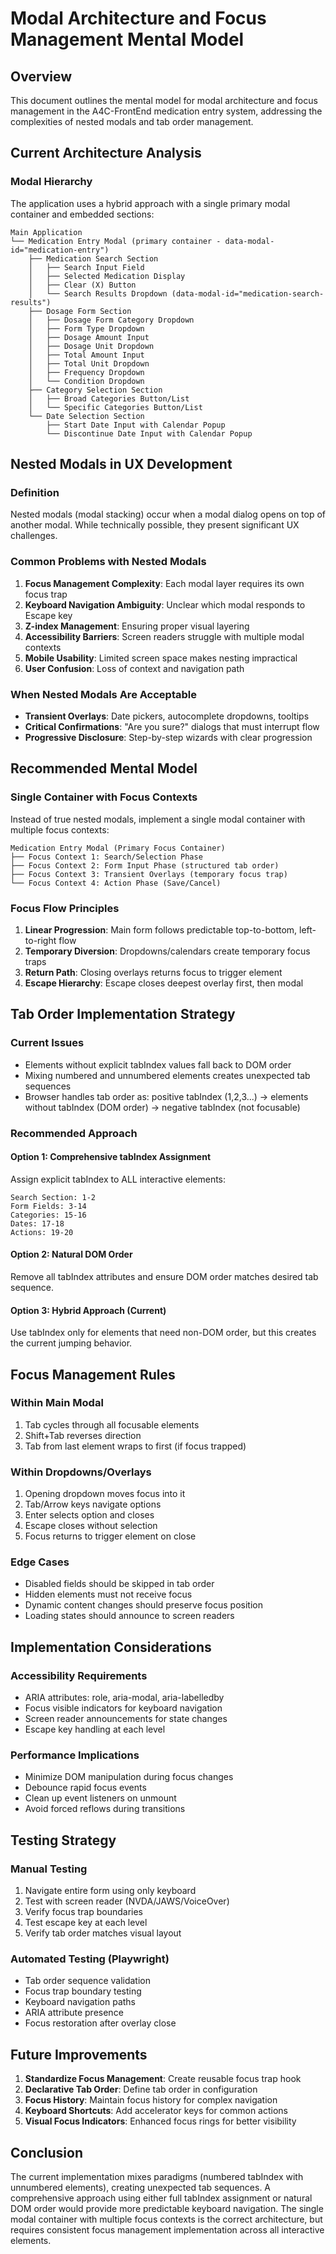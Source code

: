 # Modal Architecture and Focus Management Mental Model

## Overview
This document outlines the mental model for modal architecture and focus management in the A4C-FrontEnd medication entry system, addressing the complexities of nested modals and tab order management.

## Current Architecture Analysis

### Modal Hierarchy
The application uses a hybrid approach with a single primary modal container and embedded sections:

```
Main Application
└── Medication Entry Modal (primary container - data-modal-id="medication-entry")
    ├── Medication Search Section
    │   ├── Search Input Field
    │   ├── Selected Medication Display
    │   ├── Clear (X) Button
    │   └── Search Results Dropdown (data-modal-id="medication-search-results")
    ├── Dosage Form Section
    │   ├── Dosage Form Category Dropdown
    │   ├── Form Type Dropdown
    │   ├── Dosage Amount Input
    │   ├── Dosage Unit Dropdown
    │   ├── Total Amount Input
    │   ├── Total Unit Dropdown
    │   ├── Frequency Dropdown
    │   └── Condition Dropdown
    ├── Category Selection Section
    │   ├── Broad Categories Button/List
    │   └── Specific Categories Button/List
    └── Date Selection Section
        ├── Start Date Input with Calendar Popup
        └── Discontinue Date Input with Calendar Popup
```

## Nested Modals in UX Development

### Definition
Nested modals (modal stacking) occur when a modal dialog opens on top of another modal. While technically possible, they present significant UX challenges.

### Common Problems with Nested Modals
1. **Focus Management Complexity**: Each modal layer requires its own focus trap
2. **Keyboard Navigation Ambiguity**: Unclear which modal responds to Escape key
3. **Z-index Management**: Ensuring proper visual layering
4. **Accessibility Barriers**: Screen readers struggle with multiple modal contexts
5. **Mobile Usability**: Limited screen space makes nesting impractical
6. **User Confusion**: Loss of context and navigation path

### When Nested Modals Are Acceptable
- **Transient Overlays**: Date pickers, autocomplete dropdowns, tooltips
- **Critical Confirmations**: "Are you sure?" dialogs that must interrupt flow
- **Progressive Disclosure**: Step-by-step wizards with clear progression

## Recommended Mental Model

### Single Container with Focus Contexts
Instead of true nested modals, implement a single modal container with multiple focus contexts:

```
Medication Entry Modal (Primary Focus Container)
├── Focus Context 1: Search/Selection Phase
├── Focus Context 2: Form Input Phase (structured tab order)
├── Focus Context 3: Transient Overlays (temporary focus trap)
└── Focus Context 4: Action Phase (Save/Cancel)
```

### Focus Flow Principles
1. **Linear Progression**: Main form follows predictable top-to-bottom, left-to-right flow
2. **Temporary Diversion**: Dropdowns/calendars create temporary focus traps
3. **Return Path**: Closing overlays returns focus to trigger element
4. **Escape Hierarchy**: Escape closes deepest overlay first, then modal

## Tab Order Implementation Strategy

### Current Issues
- Elements without explicit tabIndex values fall back to DOM order
- Mixing numbered and unnumbered elements creates unexpected tab sequences
- Browser handles tab order as: positive tabIndex (1,2,3...) → elements without tabIndex (DOM order) → negative tabIndex (not focusable)

### Recommended Approach

#### Option 1: Comprehensive tabIndex Assignment
Assign explicit tabIndex to ALL interactive elements:
```
Search Section: 1-2
Form Fields: 3-14
Categories: 15-16
Dates: 17-18
Actions: 19-20
```

#### Option 2: Natural DOM Order
Remove all tabIndex attributes and ensure DOM order matches desired tab sequence.

#### Option 3: Hybrid Approach (Current)
Use tabIndex only for elements that need non-DOM order, but this creates the current jumping behavior.

## Focus Management Rules

### Within Main Modal
1. Tab cycles through all focusable elements
2. Shift+Tab reverses direction
3. Tab from last element wraps to first (if focus trapped)

### Within Dropdowns/Overlays
1. Opening dropdown moves focus into it
2. Tab/Arrow keys navigate options
3. Enter selects option and closes
4. Escape closes without selection
5. Focus returns to trigger element on close

### Edge Cases
- Disabled fields should be skipped in tab order
- Hidden elements must not receive focus
- Dynamic content changes should preserve focus position
- Loading states should announce to screen readers

## Implementation Considerations

### Accessibility Requirements
- ARIA attributes: role, aria-modal, aria-labelledby
- Focus visible indicators for keyboard navigation
- Screen reader announcements for state changes
- Escape key handling at each level

### Performance Implications
- Minimize DOM manipulation during focus changes
- Debounce rapid focus events
- Clean up event listeners on unmount
- Avoid forced reflows during transitions

## Testing Strategy

### Manual Testing
1. Navigate entire form using only keyboard
2. Test with screen reader (NVDA/JAWS/VoiceOver)
3. Verify focus trap boundaries
4. Test escape key at each level
5. Verify tab order matches visual layout

### Automated Testing (Playwright)
- Tab order sequence validation
- Focus trap boundary testing
- Keyboard navigation paths
- ARIA attribute presence
- Focus restoration after overlay close

## Future Improvements

1. **Standardize Focus Management**: Create reusable focus trap hook
2. **Declarative Tab Order**: Define tab order in configuration
3. **Focus History**: Maintain focus history for complex navigation
4. **Keyboard Shortcuts**: Add accelerator keys for common actions
5. **Visual Focus Indicators**: Enhanced focus rings for better visibility

## Conclusion

The current implementation mixes paradigms (numbered tabIndex with unnumbered elements), creating unexpected tab sequences. A comprehensive approach using either full tabIndex assignment or natural DOM order would provide more predictable keyboard navigation. The single modal container with multiple focus contexts is the correct architecture, but requires consistent focus management implementation across all interactive elements.